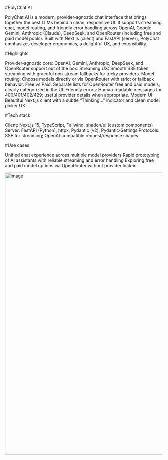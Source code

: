 #PolyChat AI

PolyChat AI is a modern, provider‑agnostic chat interface that brings together the best LLMs behind a clean, responsive UI. It supports streaming chat, model routing, and friendly error handling across OpenAI, Google Gemini, Anthropic (Claude), DeepSeek, and OpenRouter (including free and paid model pools). Built with Next.js (client) and FastAPI (server), PolyChat emphasizes developer ergonomics, a delightful UX, and extensibility.

#Highlights

Provider‑agnostic core: OpenAI, Gemini, Anthropic, DeepSeek, and OpenRouter support out of the box.
Streaming UX: Smooth SSE token streaming with graceful non‑stream fallbacks for tricky providers.
Model routing: Choose models directly or via OpenRouter with strict or fallback behavior.
Free vs Paid: Separate lists for OpenRouter free and paid models; clearly categorized in the UI.
Friendly errors: Human‑readable messages for 400/401/402/429; useful provider details when appropriate.
Modern UI: Beautiful Next.js client with a subtle “Thinking…” indicator and clean model picker UX.

#Tech stack

Client: Next.js 15, TypeScript, Tailwind, shadcn/ui (custom components)
Server: FastAPI (Python), httpx, Pydantic (v2), Pydantic‑Settings
Protocols: SSE for streaming; OpenAI‑compatible request/response shapes

#Use cases

Unified chat experience across multiple model providers
Rapid prototyping of AI assistants with reliable streaming and error handling
Exploring free and paid model options via OpenRouter without provider lock‑in

<img width="1919" height="903" alt="image" src="https://github.com/user-attachments/assets/f64378e0-8633-4e96-baa5-2ccbcbdf90fa" />

